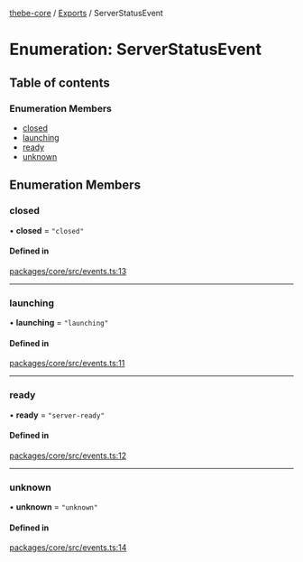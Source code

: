 [thebe-core](../README.md) / [Exports](../modules.md) / ServerStatusEvent

# Enumeration: ServerStatusEvent

## Table of contents

### Enumeration Members

- [closed](ServerStatusEvent.md#closed)
- [launching](ServerStatusEvent.md#launching)
- [ready](ServerStatusEvent.md#ready)
- [unknown](ServerStatusEvent.md#unknown)

## Enumeration Members

### closed

• **closed** = ``"closed"``

#### Defined in

[packages/core/src/events.ts:13](https://github.com/executablebooks/thebe/blob/3f03d48/packages/core/src/events.ts#L13)

___

### launching

• **launching** = ``"launching"``

#### Defined in

[packages/core/src/events.ts:11](https://github.com/executablebooks/thebe/blob/3f03d48/packages/core/src/events.ts#L11)

___

### ready

• **ready** = ``"server-ready"``

#### Defined in

[packages/core/src/events.ts:12](https://github.com/executablebooks/thebe/blob/3f03d48/packages/core/src/events.ts#L12)

___

### unknown

• **unknown** = ``"unknown"``

#### Defined in

[packages/core/src/events.ts:14](https://github.com/executablebooks/thebe/blob/3f03d48/packages/core/src/events.ts#L14)
